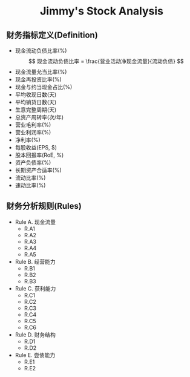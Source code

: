 # <center>Jimmy's Stock Analysis</center> <!-- omit in toc -->

## 财务指标定义(Definition)
- 现金流动负债比率(%)
$$
现金流动负债比率 = \frac{营业活动净现金流量}{流动负债}
$$
- 现金流量允当比率(%)
- 现金再投资比率(%)
- 现金与约当现金占比(%)
- 平均收现日数(天)
- 平均销货日数(天)
- 生意完整周期(天)
- 总资产周转率(次/年)
- 营业毛利率(%)
- 营业利润率(%)
- 净利率(%)
- 每股收益(EPS, $)
- 股本回报率(RoE, %)
- 资产负债率(%)
- 长期资产合适率(%)
- 流动比率(%)
- 速动比率(%)

## 财务分析规则(Rules)
- Rule A. 现金流量
  - R.A1
  - R.A2
  - R.A3
  - R.A4
  - R.A5
- Rule B. 经营能力
  - R.B1
  - R.B2
  - R.B3
- Rule C. 获利能力
  - R.C1
  - R.C2
  - R.C3
  - R.C4
  - R.C5
  - R.C6
- Rule D. 财务结构
  - R.D1
  - R.D2
- Rule E. 尝债能力
  - R.E1
  - R.E2
  

